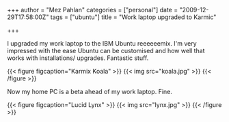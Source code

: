 +++
author = "Mez Pahlan"
categories = ["personal"]
date = "2009-12-29T17:58:00Z"
tags = ["ubuntu"]
title = "Work laptop upgraded to Karmic"

+++

I upgraded my work laptop to the IBM Ubuntu reeeeeemix. I'm very impressed with the ease Ubuntu can be customised and
how well that works with installations/ upgrades. Fantastic stuff.

{{< figure figcaption="Karmix Koala" >}}
    {{< img src="koala.jpg" >}}
{{< /figure >}}

<!--more-->

Now my home PC is a beta ahead of my work laptop. Fine.

{{< figure figcaption="Lucid Lynx" >}}
    {{< img src="lynx.jpg" >}}
{{< /figure >}}
